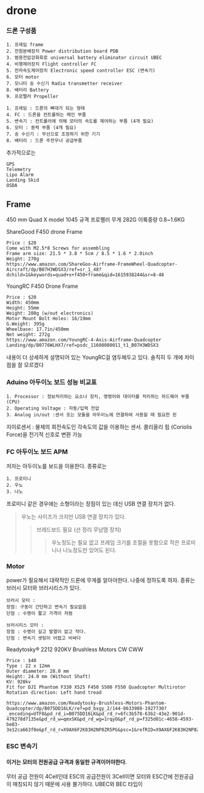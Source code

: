# drone

### 드론 구성품
```
1. 프레임 frame
2. 전원분배장치 Power distribution board PDB
3. 범용전압강화회로 universal battery eliminator circuit UBEC
4. 비행제어장치 Flight controller FC
5. 전자속도제어장치 Electronic speed controller ESC (변속기)
6. 모터 motor
7. 모니터 송 수신기 Radio transmetter receiver
8. 배터리 Battery
9. 프로펠러 Propeller
```
```
1. 프레임 : 드론의 뼈대가 되는 형태
4. FC : 드론을 컨트롤하는 메인 부품
5. 변속기 : 컨트롤러에 의해 모터의 속도를 제어하는 부품 (4개 필요)
6. 모터 : 동력 부품 (4개 필요)
7. 송 수신기 : 무선으로 조정하기 위한 기기
8. 배터리 : 드론 주전우너 공급부품
```
추가적으로는 
```
GPS
Telemetry
Lipo Alarm
Landing Skid
OSDA
```
## Frame
450 mm Quad X model
1045 규격 프로펠러
무게 282G 이륙중량 0.8~1.6KG

ShareGood F450 drone Frame
```
Price : $20
Come with M2.5*8 Screws for assembling
Frame arm size: 21.5 * 3.8 * 5cm / 8.5 * 1.6 * 2.0inch
Weight: 270g
https://www.amazon.com/ShareGoo-Airframe-FrameWheel-Quadcopter-Aircraft/dp/B07H3WDSX3/ref=sr_1_48?dchild=1&keywords=quad+x+f450+frame&qid=1615938244&sr=8-48
```
YoungRC F450 Drone Frame
```
Price : $20
Width: 450mm
Height: 55mm
Weight: 280g (w/out electronics)
Motor Mount Bolt Holes: 16/19mm
G.Weight: 395g
Wheelbase: 17.7in/450mm
Net weight: 272g
https://www.amazon.com/YoungRC-4-Axis-Airframe-Quadcopter Landing/dp/B0776WLHX7/ref=psdc_11608080011_t1_B07H3WDSX3
```
내용이 더 상세하게 설명되어 있는 YoungRC걸 염두해두고 있다. 솔직히 두 개에 차이점을 잘 모르겠다

### Aduino 아두이노 보드 성능 비교표

```
1. Processor : 정보처리하는 요소나 장치, 명령어와 데이터를 처리하는 하드웨어 부품 (CPU)
2. Operating Voltage : 자동/입력 전압
3. Analog in/out :센서 또는 모듈을 아두이노에 연결하여 사용할 때 필요한 핀
```

지이로센서 : 물체의 회전속도인 각속도의 값을 이용하는 센서.
콜리올리 힘 (Coriolis Force)을 전기적 신호로 변환 가능

### FC 아두이노 보드 APM
저자는 아두이노를 보드을 이용한다.
종류로는 
```
1. 프로미니
2. 우노
3. 나노
```
프로미니 같은 경우에는 소형이라는 장점이 있는 데신 USB 연결 장치가 없다.
>우노는 사이즈가 크지만 USB 연결 장치가 있다.
>>브레드보드 필요 (선 정리 무남땜 장치)
>>>우노정도는 필요 없고 프레임 크기를 조절을 못함으로 작은 프로미니나 나노정도만 있어도 된다.

### Motor
power가 필요해서 대략적인 드론에 무게를 알아야한다. 나중에 정하도록 하자.
종류는 브러시 모터와 브러시리스가 있다.
```
브러시 모터 :
장점: 구동이 간단하고 변속기 필요없음
단점 : 수명이 짧고 가격이 저렴
```

```
브러시리스 모터 :
장점 : 수명이 길고 발열이 없고 작다.
단점 : 변속기 셋팅이 어렵고 비싸다
```
Readytosky® 2212 920KV Brushless Motors CW CWW
```
Price : $40
Type : 22 x 12mm
Outer diameter: 28.0 mm
Height: 24.0 mm (Without Shaft)
KV: 920kv
Fit for DJI Phantom F330 X525 F450 S500 F550 Quadcopter Multirotor
Rotation direction: Left hand tread

https://www.amazon.com/Readytosky-Brushless-Motors-Phantom-Quadcopter/dp/B075DD16LK/ref=pd_bxgy_2/144-8633988-1927730?_encoding=UTF8&pd_rd_i=B075DD16LK&pd_rd_r=6fc3b578-63b2-43e2-901d-479278d7135e&pd_rd_w=qmxSK&pd_rd_wg=1rqyO&pf_rd_p=f325d01c-4658-4593-be83-3e12ca663f0e&pf_rd_r=X9AX6F2K83H2NP8ZR5PG&psc=1&refRID=X9AX6F2K83H2NP8ZR5PG
```
### ESC 변속기
#### 이거는 모터의 전원공급 규격과 동일한 규격이어야한다.
무터 공급 전원이 4Cell인데 ESC의 공급전원이 3Cell이면 모터와 ESC간에 전원공급이 매칭되지 않기 때문에 사용 불가하다.
UBEC와 BEC 타입이 
